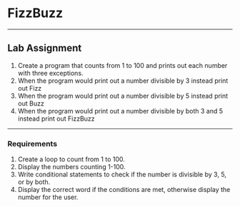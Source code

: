 # FizzBuzz

---

## Lab Assignment
1. Create a program that counts from 1 to 100 and prints out each number with three exceptions. 
2. When the program would print out a number divisible by 3 instead print out Fizz
3. When the program would print out a number divisible by 5 instead print out Buzz
4. When the program would print out a number divisible by both 3 and 5 instead print out FizzBuzz

---

### Requirements
1. Create a loop to count from 1 to 100.
2. Display the numbers counting 1-100.
3. Write conditional statements to check if the number is divisible by 3, 5, or by both.
4. Display the correct word if the conditions are met, otherwise display the number for the user.
